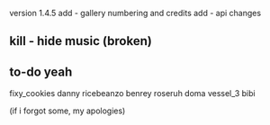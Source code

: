 version 1.4.5
add - gallery numbering and credits
add - api changes

kill - hide music (broken)
---
to-do
yeah
---
fixy_cookies
danny
ricebeanzo
benrey
roseruh
doma
vessel_3
bibi

(if i forgot some, my apologies)
